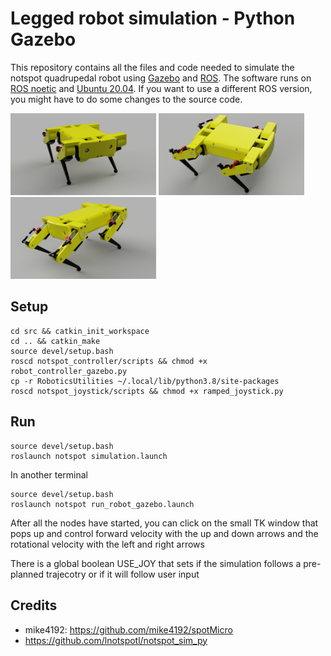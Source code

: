 # Legged robot simulation - Python Gazebo

This repository contains all the files and code needed to simulate the notspot quadrupedal robot using [Gazebo](http://gazebosim.org/)  and [ROS](https://www.ros.org/).
The software runs on [ROS noetic](http://wiki.ros.org/noetic) and [Ubuntu 20.04](http://www.releases.ubuntu.com/20.04/). If you want to use a different ROS version, you might have to do some changes to the source code.

<img src="resources/notspot_render_new1" width="233"> <img src="resources/notspot_render_new2" width="233"> <img src="resources/notspot_render_new3" width="233"> 

## Setup
```
cd src && catkin_init_workspace
cd .. && catkin_make
source devel/setup.bash
roscd notspot_controller/scripts && chmod +x robot_controller_gazebo.py
cp -r RoboticsUtilities ~/.local/lib/python3.8/site-packages
roscd notspot_joystick/scripts && chmod +x ramped_joystick.py
```

## Run
```
source devel/setup.bash
roslaunch notspot simulation.launch
```
In another terminal
```
source devel/setup.bash
roslaunch notspot run_robot_gazebo.launch
```

After all the nodes have started, you can click on the small TK window that pops up and control forward velocity with the up and down arrows and the rotational velocity with the left and right arrows 

There is a global boolean USE_JOY that sets if the simulation follows a pre-planned trajecotry or if it will follow user input

## Credits
 - mike4192: https://github.com/mike4192/spotMicro
 - https://github.com/lnotspotl/notspot_sim_py
